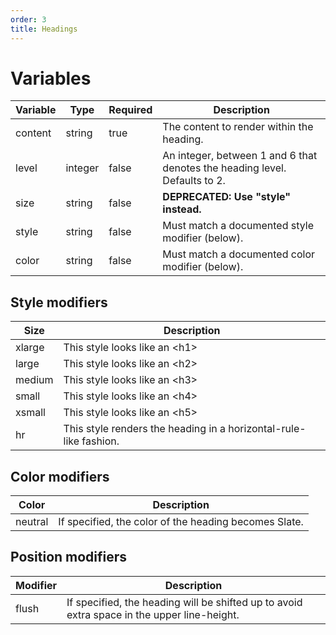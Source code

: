 ```yaml
---
order: 3
title: Headings
---
```

# Variables
| Variable | Type    | Required | Description                                                                 |
|----------|---------|----------|-----------------------------------------------------------------------------|
| content  | string  | true     | The content to render within the heading.                                   |
| level    | integer | false    | An integer, between 1 and 6 that denotes the heading level.  Defaults to 2. |
| size     | string  | false    | **DEPRECATED: Use "style" instead.**                                        |
| style    | string  | false    | Must match a documented style modifier (below).                             |
| color    | string  | false    | Must match a documented color modifier (below).                             |

## Style modifiers
| Size   | Description                                                       |
|--------|-------------------------------------------------------------------|
| xlarge | This style looks like an &lt;h1&gt;                               |
| large  | This style looks like an &lt;h2&gt;                               |
| medium | This style looks like an &lt;h3&gt;                               |
| small  | This style looks like an &lt;h4&gt;                               |
| xsmall | This style looks like an &lt;h5&gt;                               |
| hr     | This style renders the heading in a horizontal-rule-like fashion. |

## Color modifiers
| Color   | Description                                           |
|---------|-------------------------------------------------------|
| neutral | If specified, the color of the heading becomes Slate. |

## Position modifiers
| Modifier | Description                                                                                 |
|----------|---------------------------------------------------------------------------------------------|
| flush    | If specified, the heading will be shifted up to avoid extra space in the upper line-height. |
